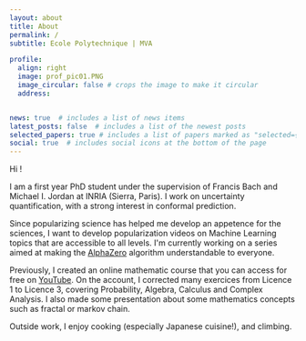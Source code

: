 ```yaml
---
layout: about
title: About
permalink: /
subtitle: Ecole Polytechnique | MVA 

profile:
  align: right
  image: prof_pic01.PNG
  image_circular: false # crops the image to make it circular
  address: 


news: true  # includes a list of news items
latest_posts: false  # includes a list of the newest posts
selected_papers: true # includes a list of papers marked as "selected={true}"
social: true  # includes social icons at the bottom of the page
---
```


Hi !

I am a first year PhD student under the supervision of Francis Bach and Michael I. Jordan at INRIA (Sierra, Paris). I work on uncertainty quantification, with a strong interest in conformal prediction. 

Since popularizing science has helped me develop an appetence for the sciences, I want to develop popularization videos on Machine Learning topics that are accessible to all levels. I'm currently working on a series aimed at making the [AlphaZero](https://discovery.ucl.ac.uk/id/eprint/10045895/1/agz_unformatted_nature.pdf) algorithm understandable to everyone.

Previously, I created an online mathematic course that you can access for free on [YouTube](https://www.youtube.com/@uniwebebraun5130). On the account, I corrected many exercices from Licence 1 to Licence 3, covering Probability, Algebra, Calculus and Complex Analysis. I also made some presentation about some mathematics concepts such as fractal or markov chain. 

Outside work, I enjoy cooking (especially Japanese cuisine!), and climbing.
